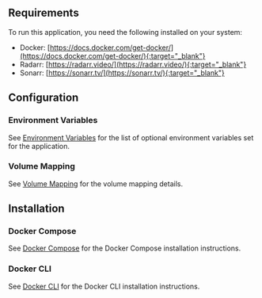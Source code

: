 ## Requirements

To run this application, you need the following installed on your system:

- Docker: [https://docs.docker.com/get-docker/](https://docs.docker.com/get-docker/){:target="_blank"}
- Radarr: [https://radarr.video/](https://radarr.video/){:target="_blank"}
- Sonarr: [https://sonarr.tv/](https://sonarr.tv/){:target="_blank"}


## Configuration

### Environment Variables

See [Environment Variables](env-variables.md) for the list of optional environment variables set for the application.


### Volume Mapping

See [Volume Mapping](volume-mapping.md) for the volume mapping details.


## Installation

### Docker Compose

See [Docker Compose](docker-compose.md) for the Docker Compose installation instructions.

### Docker CLI

See [Docker CLI](docker-cli.md) for the Docker CLI installation instructions.

